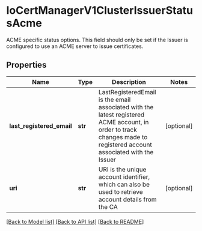 # IoCertManagerV1ClusterIssuerStatusAcme

ACME specific status options. This field should only be set if the Issuer is configured to use an ACME server to issue certificates.
## Properties
Name | Type | Description | Notes
------------ | ------------- | ------------- | -------------
**last_registered_email** | **str** | LastRegisteredEmail is the email associated with the latest registered ACME account, in order to track changes made to registered account associated with the  Issuer | [optional] 
**uri** | **str** | URI is the unique account identifier, which can also be used to retrieve account details from the CA | [optional] 

[[Back to Model list]](../README.md#documentation-for-models) [[Back to API list]](../README.md#documentation-for-api-endpoints) [[Back to README]](../README.md)


